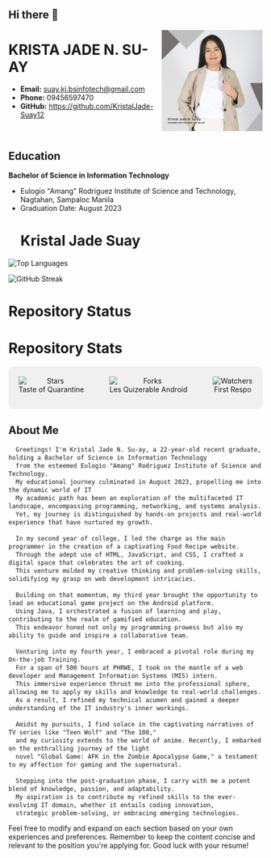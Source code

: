 ## Hi there 👋

 <p align="center"><img src="https://github.com/KristalJade-Suay12/KristalJade-Suay12/blob/main/img/profle.png" alt="Profile Picture" width="200" height="200" align="right"></p>
 
# KRISTA JADE N. SU-AY


- **Email:** suay.kj.bsinfotech@gmail.com
- **Phone:** 09456597470
- **GitHub:** https://github.com/KristalJade-Suay12
<br>

## Education

**Bachelor of Science in Information Technology**
- Eulogio "Amang" Rodriguez Institute of Science and Technology, Nagtahan, Sampaloc Manila
- Graduation Date: August 2023
  # Kristal Jade Suay

<!-- Language Usage Chart -->
![Top Languages](https://github-readme-stats.vercel.app/api/top-langs/?username=KristalJade-Suay12&layout=compact)

<!-- GitHub Contributions Streak -->
![GitHub Streak](https://github-readme-streak-stats.herokuapp.com/?user=KristalJade-Suay12)

<!-- Status -->
# Repository Status

# Repository Stats

<div style="background-color: #f0f0f0; padding: 20px; border-radius: 10px;">
  <div style="display: flex; justify-content: space-between; margin-bottom: 10px;">
    <div style="text-align: center;">
      <img src="https://img.shields.io/github/stars/KristalJade-Suay12/tasteofquarantine?style=social" alt="Stars" style="display: block; margin: 0 auto;">
      <span style="display: block;">Taste of Quarantine</span>
    </div>
    <div style="text-align: center;">
      <img src="https://img.shields.io/github/forks/KristalJade-Suay12/tasteofquarantine?style=social" alt="Forks" style="display: block; margin: 0 auto;">
      <span style="display: block;">Les Quizerable Android</span>
    </div>
    <div style="text-align: center;">
      <img src="https://img.shields.io/github/watchers/KristalJade-Suay12/tasteofquarantine?style=social" alt="Watchers" style="display: block; margin: 0 auto;">
      <span style="display: block;">First Respo</span>
    </div>
  </div>
</div>


## About Me

      Greetings! I'm Kristal Jade N. Su-ay, a 22-year-old recent graduate, holding a Bachelor of Science in Information Technology 
      from the esteemed Eulogio "Amang" Rodriguez Institute of Science and Technology.
      My educational journey culminated in August 2023, propelling me into the dynamic world of IT
      My academic path has been an exploration of the multifaceted IT landscape, encompassing programming, networking, and systems analysis. 
      Yet, my journey is distinguished by hands-on projects and real-world experience that have nurtured my growth.
      
      In my second year of college, I led the charge as the main programmer in the creation of a captivating Food Recipe website. 
      Through the adept use of HTML, JavaScript, and CSS, I crafted a digital space that celebrates the art of cooking. 
      This venture molded my creative thinking and problem-solving skills, solidifying my grasp on web development intricacies.
      
      Building on that momentum, my third year brought the opportunity to lead an educational game project on the Android platform. 
      Using Java, I orchestrated a fusion of learning and play, contributing to the realm of gamified education. 
      This endeavor honed not only my programming prowess but also my ability to guide and inspire a collaborative team.
      
      Venturing into my fourth year, I embraced a pivotal role during my On-the-job Training. 
      For a span of 500 hours at PHRWE, I took on the mantle of a web developer and Management Information Systems (MIS) intern. 
      This immersive experience thrust me into the professional sphere, allowing me to apply my skills and knowledge to real-world challenges. 
      As a result, I refined my technical acumen and gained a deeper understanding of the IT industry's inner workings.
      
      Amidst my pursuits, I find solace in the captivating narratives of TV series like "Teen Wolf" and "The 100," 
      and my curiosity extends to the world of anime. Recently, I embarked on the enthralling journey of the light 
      novel "Global Game: AFK in the Zombie Apocalypse Game," a testament to my affection for gaming and the supernatural.
      
      Stepping into the post-graduation phase, I carry with me a potent blend of knowledge, passion, and adaptability. 
      My aspiration is to contribute my refined skills to the ever-evolving IT domain, whether it entails coding innovation, 
      strategic problem-solving, or embracing emerging technologies.

<!--
## Experience
**Job Title**
- Company Name, Location
- Employment Date: Start Date - End Date

**Responsibilities:**
- List your responsibilities and achievements in bullet points.

**Job Title**
- Company Name, Location
- Employment Date: Start Date - End Date

**Responsibilities:**
- List your responsibilities and achievements in bullet points.

## Projects
**Project Name**
- Brief description of the project.
- Technologies used: List the technologies or tools used.

**Project Name**
- Brief description of the project.
- Technologies used: List the technologies or tools used.

## Skills
- List your key skills, such as programming languages, frameworks, tools, etc.

## Certifications
**Certification Name**
- Issuing Organization
- Date: Month Year

**Certification Name**
- Issuing Organization
- Date: Month Year

## Volunteer Work
**Role**
- Organization Name, Location
- Date: Start Date - End Date
- Brief description of your volunteer work.

## Awards and Achievements
- List any relevant awards or recognition you've received.

## Interests
- Mention your hobbies or interests outside of work.

## Languages
- List any languages you are proficient in, along with your proficiency level.

---
-->
Feel free to modify and expand on each section based on your own experiences and preferences. Remember to keep the content concise and relevant to the position you're applying for. Good luck with your resume!

<!--
**KristalJade-Suay12/KristalJade-Suay12** is a ✨ _special_ ✨ repository because its `README.md` (this file) appears on your GitHub profile.

Here are some ideas to get you started:

- 🔭 I’m currently working on ...
- 🌱 I’m currently learning ...
- 👯 I’m looking to collaborate on ...
- 🤔 I’m looking for help with ...
- 💬 Ask me about ...
- 📫 How to reach me: ...
- 😄 Pronouns: ...
- ⚡ Fun fact: ...
-->
